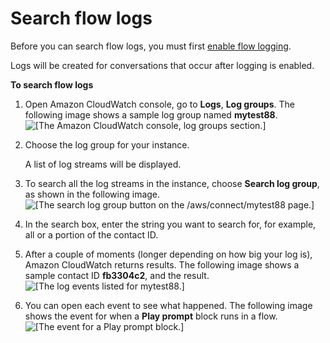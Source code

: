 # Search flow logs<a name="search-contact-flow-logs"></a>

Before you can search flow logs, you must first [enable flow logging](contact-flow-logs.md)\. 

Logs will be created for conversations that occur after logging is enabled\.

**To search flow logs**

1. Open Amazon CloudWatch console, go to **Logs**, **Log groups**\. The following image shows a sample log group named **mytest88**\.  
![\[The Amazon CloudWatch console, log groups section.\]](http://docs.aws.amazon.com/connect/latest/adminguide/images/cloudwatch-log-group.png)

1. Choose the log group for your instance\.

   A list of log streams will be displayed\.

1. To search all the log streams in the instance, choose **Search log group**, as shown in the following image\.  
![\[The search log group button on the /aws/connect/mytest88 page.\]](http://docs.aws.amazon.com/connect/latest/adminguide/images/contact-flow-logs-choose-search.png)

1. In the search box, enter the string you want to search for, for example, all or a portion of the contact ID\. 

1. After a couple of moments \(longer depending on how big your log is\), Amazon CloudWatch returns results\. The following image shows a sample contact ID **fb3304c2**, and the result\.  
![\[The log events listed for mytest88.\]](http://docs.aws.amazon.com/connect/latest/adminguide/images/contact-flow-logs-search-results.png)

1. You can open each event to see what happened\. The following image shows the event for when a **Play prompt** block runs in a flow\.  
![\[The event for a Play prompt block.\]](http://docs.aws.amazon.com/connect/latest/adminguide/images/contact-flow-logs-example-event.png)